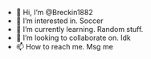 - 👋 Hi, I’m @Breckin1882
- 👀 I’m interested in. Soccer
- 🌱 I’m currently learning. Random stuff.
- 💞️ I’m looking to collaborate on. Idk
- 📫 How to reach me. Msg me

<!---
Breckin1882/Breckin1882 is a ✨ special ✨ repository because its `README.md` (this file) appears on your GitHub profile.
You can click the Preview link to take a look at your changes.
--->
